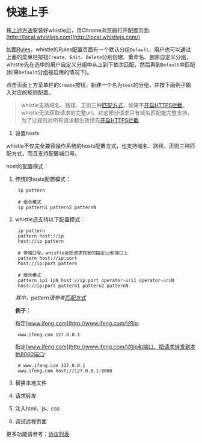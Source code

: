 # 快速上手
按[上述方法](install.html)安装好whistle后，用Chrome浏览器打开配置页面: [http://local.whistlejs.com](http://local.whistlejs.com/)

如图[Rules](webui/rules.html)，whistle的Rules配置页面有一个默认分组`Default`，用户也可以通过上面的菜单栏按钮`Create`、`Edit`、`Delete`分别创建、重命名、删除自定义分组，whistle先在选中的用户自定义分组中从上到下依次匹配，然后再到`Default`中匹配(如果`Default`分组被启用的情况下)。

点击页面上方菜单栏的`Create`按钮，新建一个名为`test`的分组，并按下面例子输入对应的规则配置。

> whistle支持域名、路径、正则三种[匹配方式](pattern.html)，如果不[开启HTTPS拦截](webui/https.html)，whistle无法获取请求的完整url，对这部分请求只有域名匹配能完整支持，为了让规则对所有请求都生效请先[开启HTTPS拦截](webui/https.html)

1. 设置hosts

whistle不仅完全兼容操作系统的hosts配置方式，也支持域名、路径、正则三种匹配方式，而且支持配置端口号。
	
host的配置模式：

1. 传统的hosts配置模式：

		ip pattern
		
		# 组合模式
		ip pattern1 pattern2 patternN
		
2. whistle还支持以下配置模式：

		ip pattern
		pattern host://ip
		host://ip pattern
		
		# 带端口号，whistle会把请求转发的指定ip和端口上
		pattern host://ip:port
		host://ip:port pattern
		
		# 组合模式
		pattern ip1 ipN host://ip:port operator-uri1 operator-uriN
		host://ip:port pattern1 pattern2 patternN
		
	
		
	*其中，pattern请参考[匹配方式](pattern.html)*
		
	**例子：**
	
	指定[www.ifeng.com](http://www.ifeng.com/)的ip:
	
		www.ifeng.com 127.0.0.1
		
	指定[www.ifeng.com](http://www.ifeng.com/)的ip和端口，把请求转发到本地8080端口:
	
		# www.ifeng.com 127.0.0.1
		www.ifeng.com host://127.0.0.1:8080
		
2. 替换本地文件
3. 请求转发		
4. 注入html、js、css
5. 调试远程页面

	
更多功能请参考：[协议列表](rules/index.html)